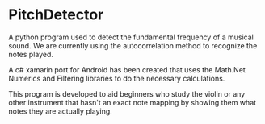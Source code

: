 # PitchDetector

A python program used to detect the fundamental frequency of a musical sound.
We are currently using the autocorrelation method to recognize the notes played.

A c# xamarin port for Android has been created that uses the Math.Net Numerics and Filtering libraries to do the necessary calculations. 

This program is developed to aid beginners who study the violin or any other instrument that hasn't an exact note mapping by showing them what notes they are actually playing.
